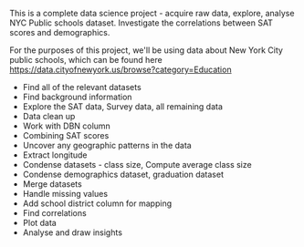 This is a complete data science project - acquire raw data, explore, analyse NYC Public schools dataset. Investigate the correlations between SAT scores and demographics.

For the purposes of this project, we'll be using data about New York City public schools, which can be found here https://data.cityofnewyork.us/browse?category=Education

- Find all of the relevant datasets
- Find background information
- Explore the SAT data, Survey data, all remaining data
- Data clean up
- Work with DBN column
- Combining SAT scores
- Uncover any geographic patterns in the data
- Extract longitude
- Condense datasets - class size, Compute average class size
- Condense demographics dataset, graduation dataset
- Merge datasets
- Handle missing values
- Add school district column for mapping
- Find correlations
- Plot data
- Analyse and draw insights

